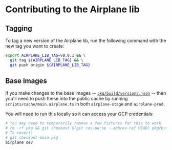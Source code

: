 # Contributing to the Airplane lib

## Tagging

To tag a new version of the Airplane lib, run the following command with the new tag you want to create:

```sh
export AIRPLANE_LIB_TAG=v0.0.1 && \
  git tag ${AIRPLANE_LIB_TAG} && \
  git push origin ${AIRPLANE_LIB_TAG}
```

## Base images

If you make changes to the base images -- [`pkg/build/versions.json`](/pkg/build/versions.json) -- then you'll need to push these into the public cache by running `scripts/cache/main.airplane.ts` in both `airplane-stage` and `airplane-prod`.

You will need to run this locally so it can access your GCP credentials:

```sh
# You may need to temporarily remove a few fixtures for this to work.
# rm -rf pkg && git checkout $(git rev-parse --abbrev-ref HEAD) pkg/build/versions.json
# To revert:
# git checkout main pkg
airplane dev
```
